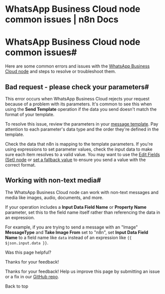 # WhatsApp Business Cloud node common issues | n8n Docs

[ ](https://github.com/n8n-io/n8n-docs/edit/main/docs/integrations/builtin/app-nodes/n8n-nodes-base.whatsapp/common-issues.md "Edit this page")

# WhatsApp Business Cloud node common issues#

Here are some common errors and issues with the [WhatsApp Business Cloud node](../) and steps to resolve or troubleshoot them.

## Bad request - please check your parameters#

This error occurs when WhatsApp Business Cloud rejects your request because of a problem with its parameters. It's common to see this when using the **Send Template** operation if the data you send doesn't match the format of your template.

To resolve this issue, review the parameters in your [message template](https://www.facebook.com/business/help/2055875911147364?id=2129163877102343). Pay attention to each parameter's data type and the order they're defined in the template.

Check the data that n8n is mapping to the template parameters. If you're using expressions to set parameter values, check the input data to make sure each item resolves to a valid value. You may want to use the [Edit Fields (Set) node](../../../core-nodes/n8n-nodes-base.set/) or [set a fallback value](../../../../../code/cookbook/expressions/check-incoming-data/) to ensure you send a value with the correct format.

## Working with non-text media#

The WhatsApp Business Cloud node can work with non-text messages and media like images, audio, documents, and more.

If your operation includes a **Input Data Field Name** or **Property Name** parameter, set this to the field name itself rather than referencing the data in an expression.

For example, if you are trying to send a message with an "Image" **MessageType** and **Take Image From** set to "n8n", set **Input Data Field Name** to a field name like `data` instead of an expression like `{{ $json.input.data }}`.

Was this page helpful? 

Thanks for your feedback! 

Thanks for your feedback! Help us improve this page by submitting an issue or a fix in our [GitHub repo](https://github.com/n8n-io/n8n-docs). 

Back to top